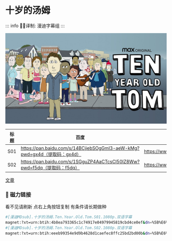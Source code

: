 # 十岁的汤姆

::: info
✍🏻译制: 漫迪字幕组
:::

![unnamed.jpg](unnamed.jpg)

| 标题 | 百度 | 阿里 | MDpan |
| --- | --- | --- | --- |
| S01 | https://pan.baidu.com/s/14BCjiebSOgGmI3-aeW-kMg?pwd=gx4d（提取码：gx4d） | https://www.aliyundrive.com/s/2dzSK1Pnr5X | https://mdpan.tk/%E5%8D%81%E5%B2%81%E7%9A%84%E6%B1%A4%E5%A7%86 |
| S02 | https://pan.baidu.com/s/1SGguZP4AaCTcsCl50lZ8Ww?pwd=f5dq（提取码：f5dq） | https://www.aliyundrive.com/s/CUL7ukEf1d1 | https://pan.mdsub.top/zh-CN/%E5%8D%81%E5%B2%81%E7%9A%84%E6%B1%A4%E5%A7%86/Season%2002/ |

[文章](%E6%96%87%E7%AB%A0%20bad0b1c0e95c414983f4a4d45b50b00c.csv)

### 🧲 磁力链接

看不见请刷新 点右上角按钮复制 有条件请长期做种

```bash
#[漫迪MDsub].十岁的汤姆.Ten.Year.Old.Tom.S01.1080p.双语字幕
magnet:?xt=urn:btih:4b8ea793365c1c74917e04979945819cbd4ce0ef&dn=%5B%E6%BC%AB%E8%BF%AAMDsub%5D.%E5%8D%81%E5%B2%81%E7%9A%84%E6%B1%A4%E5%A7%86.Ten.Year.Old.Tom.S01.1080p.%E5%8F%8C%E8%AF%AD%E5%AD%97%E5%B9%95&tr=http%3A%2F%2Falltorrents.net%3A80%2Fbt%2Fannounce.php&tr=http%3A%2F%2Fbluebird-hd.org%2Fannounce.php&tr=http%3A%2F%2Fwww.thetradersden.org%2Fforums%2Ftracker%2Fannounce.php&tr=http%3A%2F%2Ftracker.trancetraffic.com%3A80%2Fannounce.php&tr=http%3A%2F%2Firrenhaus.dyndns.dk%3A80%2Fannounce.php&tr=http%3A%2F%2F1337.abcvg.info%3A80%2Fannounce&tr=http%3A%2F%2Fbt.beatrice-raws.org%3A80%2Fannounce&tr=http%3A%2F%2Fwww.tribalmixes.com%3A80%2Fannounce.php&tr=http%3A%2F%2Fwww.wareztorrent.com%3A80%2Fannounce
#[漫迪MDsub].十岁的汤姆.Ten.Year.Old.Tom.S02.1080p.双语字幕
magnet:?xt=urn:btih:eeeb99354e9d9b4628d1caefec8ffc25bd2bd00b&dn=%5B%E6%BC%AB%E8%BF%AAMDsub%5D.%E5%8D%81%E5%B2%81%E7%9A%84%E6%B1%A4%E5%A7%86.Ten.Year.Old.Tom.S02.1080p.%E5%8F%8C%E8%AF%AD%E5%AD%97%E5%B9%95&tr=http%3A%2F%2Falltorrents.net%3A80%2Fbt%2Fannounce.php&tr=http%3A%2F%2Fbluebird-hd.org%2Fannounce.php&tr=http%3A%2F%2Fwww.thetradersden.org%2Fforums%2Ftracker%2Fannounce.php&tr=http%3A%2F%2Ftracker.trancetraffic.com%3A80%2Fannounce.php&tr=http%3A%2F%2Firrenhaus.dyndns.dk%3A80%2Fannounce.php&tr=http%3A%2F%2F1337.abcvg.info%3A80%2Fannounce&tr=http%3A%2F%2Fbt.beatrice-raws.org%3A80%2Fannounce&tr=http%3A%2F%2Fwww.tribalmixes.com%3A80%2Fannounce.php&tr=http%3A%2F%2Fwww.wareztorrent.com%3A80%2Fannounce
```